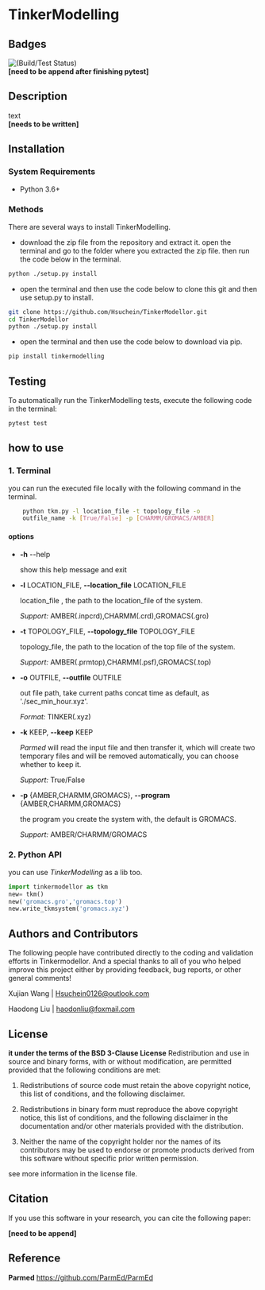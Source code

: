 # TinkerModelling

## Badges

![(Build/Test Status)](Tests/badge.svg)  
**[need to be append after finishing pytest]**

## Description

text  
**[needs to be written]**

## Installation

### System Requirements

- Python 3.6+

### Methods  

There are several ways to install TinkerModelling.

- download the zip file from the repository and extract it. open the terminal and go to the folder where you extracted the zip file. then run the code below in the terminal.

```sh
python ./setup.py install
```

- open the terminal and then use the code below to clone this git and then use setup.py to install.
  
```sh
git clone https://github.com/Hsuchein/TinkerModellor.git
cd TinkerModellor
python ./setup.py install
```

- open the terminal and then use the code below to download via pip.

``` sh
pip install tinkermodelling
```

## Testing

To automatically run the TinkerModelling tests, execute the following code in the terminal:

``` sh
pytest test
```

## how to use

### 1. Terminal

you can run the executed file locally with the following command in the terminal.

```sh
    python tkm.py -l location_file -t topology_file -o 
    outfile_name -k [True/False] -p [CHARMM/GROMACS/AMBER]
```

#### options

- **-h** --help  

    show this help message and exit

- **-l** LOCATION_FILE, **--location_file** LOCATION_FILE  

    location_file , the path to the location_file of the system.  

    *Support:* AMBER(.inpcrd),CHARMM(.crd),GROMACS(.gro)

- **-t** TOPOLOGY_FILE, **--topology_file** TOPOLOGY_FILE  

    topology_file, the path to the location of the top file of the system.  

    *Support:* AMBER(.prmtop),CHARMM(.psf),GROMACS(.top)

- **-o** OUTFILE, **--outfile** OUTFILE  

    out file path, take current paths concat time as default, as './sec_min_hour.xyz'.

    *Format:* TINKER(.xyz)

- **-k** KEEP, **--keep** KEEP  

    *Parmed* will read the input file and then transfer it, which will create two temporary files and will be removed automatically, you can choose whether to keep it.

    *Support:* True/False

- **-p** {AMBER,CHARMM,GROMACS}, **--program** {AMBER,CHARMM,GROMACS}

    the program you create the system with, the default is GROMACS.

    *Support:* AMBER/CHARMM/GROMACS

### 2. Python API

you can  use *TinkerModelling* as a lib too.

``` python
import tinkermodellor as tkm
new= tkm()
new('gromacs.gro','gromacs.top')
new.write_tkmsystem('gromacs.xyz')
```

## Authors and Contributors

The following people have contributed directly to the coding and validation efforts in Tinkermodellor. And a special thanks to all of you who helped improve this project either by providing feedback, bug reports, or other general comments!

Xujian Wang |   <Hsuchein0126@outlook.com>

Haodong Liu |   <haodonliu@foxmail.com>

## License

**it under the terms of the BSD 3-Clause License** Redistribution and use in source and binary forms, with or without modification, are permitted provided that the
following conditions are met:

1. Redistributions of source code must retain the above copyright notice, this list of conditions, and the following
disclaimer.

2. Redistributions in binary form must reproduce the above copyright notice, this list of conditions, and the following
disclaimer in the documentation and/or other materials provided with the distribution.

3. Neither the name of the copyright holder nor the names of its contributors may be used to endorse or promote
products derived from this software without specific prior written permission.

see more information in the license file.

## Citation

If you use this software in your research, you can cite the following paper:  

**[need to be append]**

## Reference

**Parmed**  <https://github.com/ParmEd/ParmEd>
